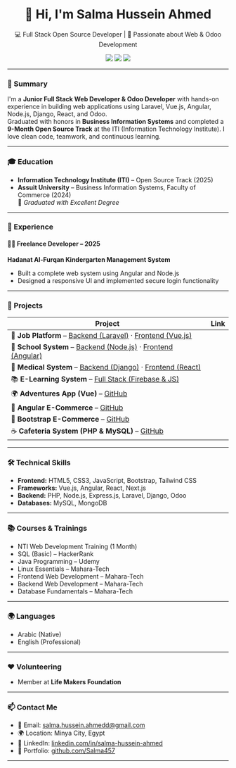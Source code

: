 <h1 align="center">👋 Hi, I'm Salma Hussein Ahmed</h1>

<p align="center">
  💻 Full Stack Open Source Developer | 🚀 Passionate about Web & Odoo Development
</p>

<p align="center">
  <a href="mailto:salma.hussein.ahmedd@gmail.com"><img src="https://img.shields.io/badge/Gmail-D14836?style=flat&logo=gmail&logoColor=white"/></a>
  <a href="https://www.linkedin.com/in/salma-hussein-ahmed/"><img src="https://img.shields.io/badge/LinkedIn-blue?style=flat&logo=linkedin&logoColor=white"/></a>
  <a href="https://github.com/Salma457"><img src="https://img.shields.io/badge/GitHub-100000?style=flat&logo=github&logoColor=white"/></a>
</p>

---

### 🧾 Summary
I'm a **Junior Full Stack Web Developer & Odoo Developer** with hands-on experience in building web applications using Laravel, Vue.js, Angular, Node.js, Django, React, and Odoo.  
Graduated with honors in **Business Information Systems** and completed a **9-Month Open Source Track** at the ITI (Information Technology Institute). I love clean code, teamwork, and continuous learning.

---

### 🎓 Education

- **Information Technology Institute (ITI)** – Open Source Track (2025)  
- **Assuit University** – Business Information Systems, Faculty of Commerce (2024)  
  💯 *Graduated with Excellent Degree*

---

### 💼 Experience

#### 👩‍💻 Freelance Developer – 2025  
**Hadanat Al-Furqan Kindergarten Management System**
- Built a complete web system using Angular and Node.js
- Designed a responsive UI and implemented secure login functionality

---

### 🚀 Projects

| Project | Link |
|--------|------|
| 🎯 **Job Platform** – [Backend (Laravel)](https://github.com/Salma457/vue-laravel-projectBackend.git) · [Frontend (Vue.js)](https://github.com/amira-ateya/vue-laravel-project.git) |
| 🏫 **School System** – [Backend (Node.js)](https://github.com/Salma457/School_System_Node.js.git) · [Frontend (Angular)](https://github.com/Salma457/Shcool_System.git) |
| 🏥 **Medical System** – [Backend (Django)](https://github.com/aliaa11/MedicalProject-React-Django-Backend.git) · [Frontend (React)](https://github.com/aliaa11/MedicalProject-React-Django-) |
| 📚 **E-Learning System** – [Full Stack (Firebase & JS)](https://github.com/Salma457/E-Learning-Project.git) |
| 🌍 **Adventures App (Vue)** – [GitHub](https://github.com/Salma457/Vue-Project) |
| 🛒 **Angular E-Commerce** – [GitHub](https://github.com/Salma457/E-Commerce-Angular) |
| 🎨 **Bootstrap E-Commerce** – [GitHub](https://github.com/Salma457/bootStrap_Project) |
| ☕ **Cafeteria System (PHP & MySQL)** – [GitHub](https://github.com/Salma457/php_project) |

---

### 🛠️ Technical Skills

- **Frontend:** HTML5, CSS3, JavaScript, Bootstrap, Tailwind CSS  
- **Frameworks:** Vue.js, Angular, React, Next.js  
- **Backend:** PHP, Node.js, Express.js, Laravel, Django, Odoo  
- **Databases:** MySQL, MongoDB  

---

### 📚 Courses & Trainings

- NTI Web Development Training (1 Month)
- SQL (Basic) – HackerRank  
- Java Programming – Udemy  
- Linux Essentials – Mahara-Tech  
- Frontend Web Development – Mahara-Tech  
- Backend Web Development – Mahara-Tech  
- Database Fundamentals – Mahara-Tech  

---

### 🌍 Languages

- Arabic (Native)  
- English (Professional)  

---

### ❤️ Volunteering

- Member at **Life Makers Foundation**

---

### 📫 Contact Me

- 📧 Email: [salma.hussein.ahmedd@gmail.com](mailto:salma.hussein.ahmedd@gmail.com)  
- 🌍 Location: Minya City, Egypt  
- 🔗 LinkedIn: [linkedin.com/in/salma-hussein-ahmed](https://www.linkedin.com/in/salma-hussein-ahmed/)  
- 💼 Portfolio: [github.com/Salma457](https://github.com/Salma457)

---
